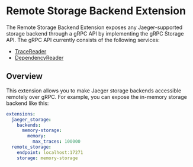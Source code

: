 # Remote Storage Backend Extension

The Remote Storage Backend Extension exposes any Jaeger-supported storage backend through a gRPC API by
implementing the gRPC Storage API. The gRPC API currently consists of the following services:

* [TraceReader](https://github.com/jaegertracing/jaeger/blob/main/internal/storage/v2/grpc/trace_storage.proto)
* [DependencyReader](https://github.com/jaegertracing/jaeger/blob/main/internal/storage/v2/grpc/dependency_storage.proto)

## Overview

This extension allows you to make Jaeger storage backends accessible remotely over gRPC.
For example, you can expose the in-memory storage backend like this:

```yaml
extensions:
  jaeger_storage:
    backends:
      memory-storage:
        memory:
          max_traces: 100000
  remote_storage:
    endpoint: localhost:17271
    storage: memory-storage
```
